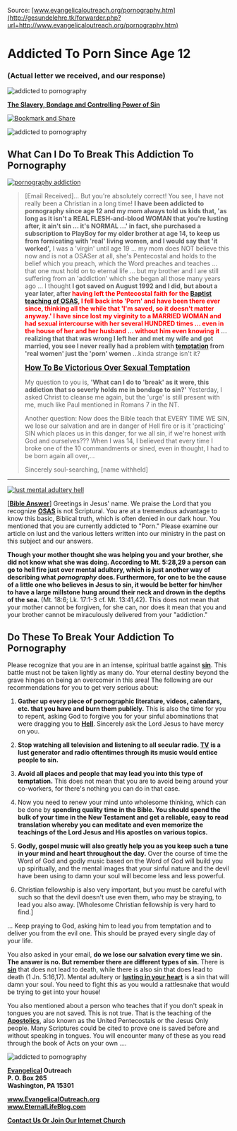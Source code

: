 <!--t Addicted To Porn Since Age 12 t-->
<!--d  d-->

Source: [www.evangelicaloutreach.org/pornography.htm](http://gesundelehre.tk/forwarder.php?url=http://www.evangelicaloutreach.org/pornography.htm)


# Addicted To Porn Since Age 12

### (Actual letter we received, and our response)

![addicted to pornography](../../files/pictures/evangelical-addicted-to-pornography.jpg)

**[The Slavery, Bondage and Controlling Power of Sin](sin.html)**

[![Bookmark and Share](../s7.addthis.com/static/btn/v2/lg-share-en.gif)](http://www.addthis.com/bookmark.php?v=250&username=xa-4ce723c86d857fe0)

![addicted to pornography](../../files/pictures/a-colorb.gif)



## What Can I Do To Break This Addiction To Pornography

[![pornography addiction](../../files/pictures/lusting-man.jpg "pornography addiction")](http://gesundelehre.tk/forwarder.php?url=http://www.evangelicaloutreach.org/lust.html)


> [Email Received]... But you're absolutely correct! You see, I have not really been a Christian in a long time! **I have been addicted to pornography since age 12 and my mom always told us kids that, 'as long as it isn't a REAL FLESH-and-blood WOMAN that you're lusting after, it ain't sin ... it's NORMAL ...' in fact, she purchased a subscription to PlayBoy for my older brother at age 14, to keep us from fornicating with 'real' living women, and I would say that 'it worked',** I was a 'virgin' until age 19 ... my mom does NOT believe this now and is not a OSASer at all, she's Pentecostal and holds to the belief which you preach, which the Word preaches and teaches ... that one must hold on to eternal life ... but my brother and I are still suffering from an 'addiction' which she began all those many years ago ... I thought **I got saved on August 1992 and I did, but about a year later, after <font color="red">having left the Pentecostal faith for the [Baptist teaching of OSAS](http://gesundelehre.tk/forwarder.php?url=http://www.evangelicaloutreach.org/eternal-security.html), I fell back into 'Porn' and have been there ever since, thinking all the while that 'I'm saved, so it doesn't matter anyway.' I have since lost my virginity to a MARRIED WOMAN and had sexual intercourse with her several HUNDRED times ... even in the house of her and her husband ... without him even knowing it</font> ... realizing that that was wrong I left her and met my wife and got married, you see I never really had a problem with [temptation](http://gesundelehre.tk/forwarder.php?url=http://www.evangelicaloutreach.org/sexualtemptation.htm) from 'real women' just the 'porn' women** ...kinda strange isn't it?
> 
> <big>**[How To Be Victorious Over Sexual Temptation](http://gesundelehre.tk/forwarder.php?url=http://www.evangelicaloutreach.org/sexualtemptation.htm)**</big>
> 
> My question to you is, **'What can I do to 'break' as it were, this addiction that so severly holds me in bondage to sin?'** Yesterday, I asked Christ to cleanse me again, but the 'urge' is still present with me, much like Paul mentioned in Romans 7 in the NT.
> 
> Another question: Now does the Bible teach that EVERY TIME WE SIN, we lose our salvation and are in danger of Hell fire or is it 'practicing' SIN which places us in this danger, for we all sin, if we're honest with God and ourselves??? When I was 14, I believed that every time I broke one of the 10 commandments or sined, even in thought, I had to be born again all over,...
> 
> Sincerely soul-searching, [name withheld]

* * *

[![](../../files/pictures/lust-hell-warning-no-demon.jpg "lust mental adultery hell")](http://gesundelehre.tk/forwarder.php?url=http://www.evangelicaloutreach.org/romans6.html)

[**[Bible Answer](http://gesundelehre.tk/forwarder.php?url=http://www.evangelicaloutreach.org/bible-answers.html)**] Greetings in Jesus' name. We praise the Lord that you recognize **[OSAS](http://gesundelehre.tk/forwarder.php?url=http://www.evangelicaloutreach.org/eternal-security.html)** is not Scriptural. You are at a tremendous advantage to know this basic, Biblical truth, which is often denied in our dark hour. You mentioned that you are currently addicted to "Porn." Please examine our article on lust and the various letters written into our ministry in the past on this subject and our answers.

**Though your mother thought she was helping you and your brother, she did not know what she was doing. According to Mt. 5:28,29 a person can go to hell fire just over mental adultery, which is just another way of describing what _pornography_ does. Furthermore, for one to be the cause of a little one who believes in Jesus to sin, it would be better for him/her to have a large millstone hung around their neck and drown in the depths of the sea.** (Mt. 18:6; Lk. 17:1-3 cf. Mt. 13:41,42). This does not mean that your mother cannot be forgiven, for she can, nor does it mean that you and your brother cannot be miraculously delivered from your "addiction."



## Do These To Break Your Addiction To Pornography

Please recognize that you are in an intense, spiritual battle against **[sin](http://gesundelehre.tk/forwarder.php?url=http://www.evangelicaloutreach.org/sin.html)**. This battle must not be taken lightly as many do. Your eternal destiny beyond the grave hinges on being an overcomer in this area! The following are our recommendations for you to get very serious about:

1) **Gather up every piece of pornographic literature, videos, calendars, etc. that you have and burn them publicly.** This is also the time for you to repent, asking God to forgive you for your sinful abominations that were dragging you to **[Hell](http://gesundelehre.tk/forwarder.php?url=http://www.evangelicaloutreach.org/hell.html)**. Sincerely ask the Lord Jesus to have mercy on you.

2) **Stop watching all television and listening to all secular radio. [TV](http://gesundelehre.tk/forwarder.php?url=http://www.evangelicaloutreach.org/tv.htm) is a lust generator and radio oftentimes through its music would entice people to sin.**

3) **Avoid all places and people that may lead you into this type of temptation.** This does not mean that you are to avoid being around your co-workers, for there's nothing you can do in that case.

4) Now you need to renew your mind unto wholesome thinking, which can be done by **spending quality time in the Bible. You should spend the bulk of your time in the New Testament and get a reliable, easy to read translation whereby you can meditate and even memorize the teachings of the Lord Jesus and His apostles on various topics.**

5) **Godly, gospel music will also greatly help you as you keep such a tune in your mind and heart throughout the day.** Over the course of time the Word of God and godly music based on the Word of God will build you up spiritually, and the mental images that your sinful nature and the devil have been using to damn your soul will become less and less powerful.

6) Christian fellowship is also very important, but you must be careful with such so that the devil doesn't use even them, who may be straying, to lead you also away. [Wholesome Christian fellowship is very hard to find.]

... Keep praying to God, asking him to lead you from temptation and to deliver you from the evil one. This should be prayed every single day of your life.

You also asked in your email, **do we lose our salvation every time we sin. The answer is no. But remember there are different types of sin.** There is **[sin](http://gesundelehre.tk/forwarder.php?url=http://www.evangelicaloutreach.org/sin.html)** that does not lead to death, while there is also sin that does lead to death (1 Jn. 5:16,17). Mental adultery or **[lusting in your heart](http://gesundelehre.tk/forwarder.php?url=http://www.evangelicaloutreach.org/lust.html)** is a sin that will damn your soul. You need to fight this as you would a rattlesnake that would be trying to get into your house!

You also mentioned about a person who teaches that if you don't speak in tongues you are not saved. This is not true. That is the teaching of the **[Apostolics](http://gesundelehre.tk/forwarder.php?url=http://www.evangelicaloutreach.org/apostolics.html)**, also known as the United Pentecostals or the Jesus Only people. Many Scriptures could be cited to prove one is saved before and without speaking in tongues. You will encounter many of these as you read through the book of Acts on your own ....

![addicted to pornography](../../files/pictures/a-colorb.gif)

**[Evangelical](http://gesundelehre.tk/forwarder.php?url=http://www.evangelicaloutreach.org/index.html) Outreach**  
**P. O. Box 265**  
**Washington, PA 15301**

**www.EvangelicalOutreach.org**  
**www.EternalLifeBlog.com**

**[Contact Us Or Join Our Internet Church](http://gesundelehre.tk/forwarder.php?url=http://www.evangelicaloutreach.org/contact.html)**